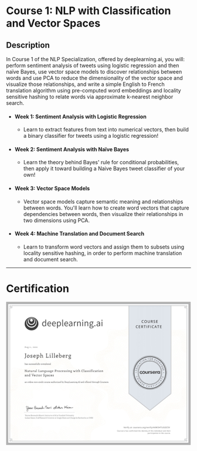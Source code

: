 # Course 1: NLP with Classification and Vector Spaces

## Description
In Course 1 of the NLP Specialization, offered by deeplearning.ai, you will: perform sentiment analysis of tweets using logistic regression and then naïve Bayes, use vector space models to discover relationships between words and use PCA to reduce the dimensionality of the vector space and visualize those relationships, and write a simple English to French translation algorithm using pre-computed word embeddings and locality sensitive hashing to relate words via approximate k-nearest neighbor search.   

- #### Week 1: Sentiment Analysis with Logistic Regression
	- Learn to extract features from text into numerical vectors, then build a binary classifier for tweets using a logistic regression!
- #### Week 2: Sentiment Analysis with Naïve Bayes
	- Learn the theory behind Bayes' rule for conditional probabilities, then apply it toward building a Naive Bayes tweet classifier of your own!
- #### Week 3: Vector Space Models
	- Vector space models capture semantic meaning and relationships between words. You'll learn how to create word vectors that capture dependencies between words, then visualize their relationships in two dimensions using PCA.
- #### Week 4: Machine Translation and Document Search
	- Learn to transform word vectors and assign them to subsets using locality sensitive hashing, in order to perform machine translation and document search.

---

# Certification
<p align="center">
  <img src="../Natural Language Processing Certification Images/Courses/Natural_Language_Processing_with_Classification_and_Vector_Spaces.jpg" | width=800 />
</p>
